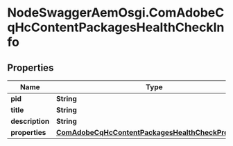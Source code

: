 # NodeSwaggerAemOsgi.ComAdobeCqHcContentPackagesHealthCheckInfo

## Properties
Name | Type | Description | Notes
------------ | ------------- | ------------- | -------------
**pid** | **String** |  | [optional] 
**title** | **String** |  | [optional] 
**description** | **String** |  | [optional] 
**properties** | [**ComAdobeCqHcContentPackagesHealthCheckProperties**](ComAdobeCqHcContentPackagesHealthCheckProperties.md) |  | [optional] 


